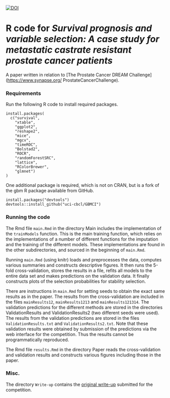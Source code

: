 [![DOI](https://zenodo.org/badge/21821/nielsrhansen/ProstateDream.svg)](https://zenodo.org/badge/latestdoi/21821/nielsrhansen/ProstateDream)

# R code for *Survival prognosis and variable selection: A case study for metastatic castrate resistant prostate cancer patients*

A paper written in relation to [The Prostate Cancer DREAM Challenge](https://www.synapse.org/ ProstateCancerChallenge).

### Requirements

Run the following R code to install required packages.

```
install.packages(
  c("survival",
    "xtable",
    "ggplot2",
    "reshape2",
    "mice",
    "mgcv",
    "timeROC",
    "Bolstad2",
    "ROCR",
    "randomForestSRC",
    "lattice",
    "RColorBrewer",
    "glmnet")
)
```

One additional package is required, which is not on CRAN, but is a fork of 
the gbm R package available from GitHub.

```
install.packages("devtools")
devtools::install_github("uci-cbcl/GBMCI")
```

### Running the code

The Rmd file `main.Rmd` in the directory Main includes the implementation of the `trainModels` function. This is 
the main training function, which relies on the implementations of a number of different functions 
for the imputation and the training of the different models. These implementations are found in the other subdirectories,
and sourced in the beginning of `main.Rmd`. 

Running `main.Rmd` (using knitr) loads and preprocesses the data, computes various 
summaries and constructs descriptive figures. It then runs the 5-fold cross-validation, stores the results in a file, 
refits all models to the entire data set and makes predictions on the validation data. It finally constructs plots 
of the selection probabilities for stability selection.

There are instructions in `main.Rmd` for setting seeds to obtain the exact same results as in the paper. The results from
the cross-validation are included in the files `mainResults12`, `mainResults1213` and `mainResults121314`. The validation
predictions for the different methods are stored in the directories 
ValidationResults and ValidationResults2 (two different seeds were used). The results from the validation predictions 
are stored in the files `ValidationResults.txt` and 
`ValidationResults2.txt`. Note that these validation results were obtained by submission of the predictions via 
the web interface for the competition. Thus the results cannot be programmatically reproduced. 

The Rmd file `results.Rmd` in the directory Paper reads the cross-validation and validation results and constructs 
various figures including those in the paper. 

### Misc.

The directory `Write-up` contains the [original write-up](https://www.synapse.org/#!Synapse:syn4260742/wiki/234778) submitted for the competition.

